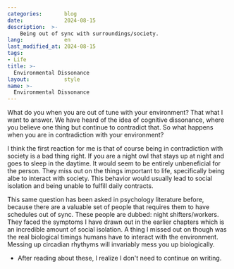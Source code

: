 ```yaml
---
categories:       blog
date:             2024-08-15
description:  >-
    Being out of sync with surroundings/society.
lang:             en
last_modified_at: 2024-08-15
tags:
- Life
title: >-
  Environmental Dissonance
layout:           style
name: >-
  Environmental Dissonance
---
```

What do you when you are out of tune with your environment? That what I want to answer. We have heard of the idea of cognitive dissonance, where you believe one thing but continue to contradict that. So what happens when you are in contradiction with your environment?

I think the first reaction for me is that of course being in contradiction with society is a bad thing right. If you are a night owl that stays up at night and goes to sleep in the daytime. It would seem to be entirely unbeneficial for the person. They miss out on the things important to life, specifically being albe to interact with society. This behavior would usually lead to social isolation and being unable to fulfill daily contracts.

This same question has been asked in psychology literature before, because there are a valuable set of people that requires them to have schedules out of sync. These people are dubbed: night shifters/workers. They faced the symptoms I have drawn out in the earlier chapters which is an incredible amount of social isolation. A thing I missed out on though was the real biological timings humans have to interact with the environment. Messing up circadian rhythyms will invariably mess you up biologically.

* After reading about these, I realize I don't need to continue on writing.
